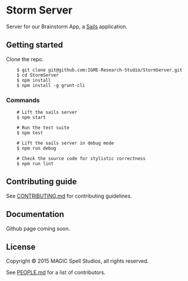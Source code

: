# Storm Server

Server for our Brainstorm App, a [Sails](http://sailsjs.org) application.

## Getting started

Clone the repo.

```
    $ git clone git@github.com:IGME-Research-Studio/StormServer.git
    $ cd StormServer
    $ npm install
    $ npm install -g grunt-cli
```

### Commands
```
    # Lift the sails server
    $ npm start

    # Run the test suite
    $ npm test
    
    # Lift the sails server in debug mode
    $ npm run debug

    # Check the source code for stylistic correctness
    $ npm run lint
```

## Contributing guide

See [CONTRIBUTING.md](CONTRIBUTING.md) for contributing guidelines.

## Documentation

Github page coming soon.

## License

Copyright &copy; 2015 MAGIC Spell Studios, all rights reserved.

See [PEOPLE.md](PEOPLE.md) for a list of contributors.

